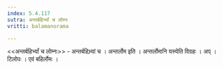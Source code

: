 ```yaml
---
index: 5.4.117
sutra: अन्तर्बहिर्भ्यां च लोम्नः
vritti: balamanorama

---
```

<<अन्तर्बहिर्भ्यां च लोम्नः>> - अन्तर्बहिभ्र्यां च । अन्तर्लोम इति । अन्तर्लोमानि यस्येति विग्रहः । अप् । टिलोपः । एवं बहिर्लोमः । 